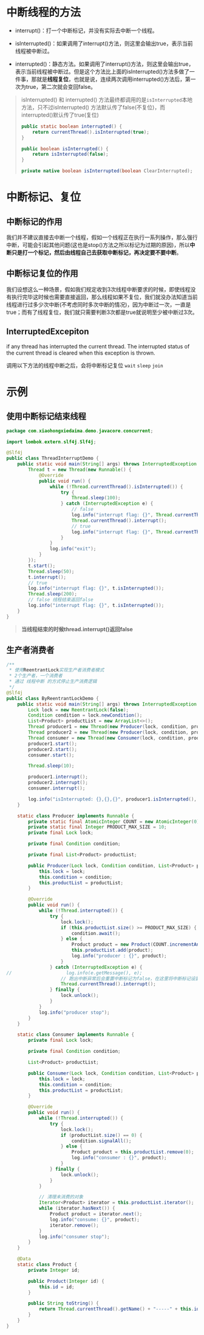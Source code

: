 # 中断线程的方法

- interrupt()：打一个中断标记，并没有实际去中断一个线程。

- isInterrupted()：如果调用了interrupt()方法，则这里会输出true，表示当前线程被中断过。

- interrupted()：静态方法。如果调用了interrupt()方法，则这里会输出true，表示当前线程被中断过。但是这个方法比上面的isInterrupted()方法多做了一件事，那就是**线程复位**，也就是说，连续两次调用interrupted()方法后，第一次为true，第二次就会变回false。

> isInterrupted() 和 interrupted() 方法最终都调用的是`isInterrupted`本地方法，只不过isInterrupted() 方法默认传了false(不复位)，而 interrupted()默认传了true(复位)
> 
> ```java
> public static boolean interrupted() {
>     return currentThread().isInterrupted(true);
> }
> 
> public boolean isInterrupted() {
>     return isInterrupted(false);
> }
> 
> private native boolean isInterrupted(boolean ClearInterrupted);
> ```

# 中断标记、复位

## 中断标记的作用

我们并不建议直接去中断一个线程，假如一个线程正在执行一系列操作，那么强行中断，可能会引起其他问题(这也是stop()方法之所以标记为过期的原因)，所以**中断只是打一个标记，然后由线程自己去获取中断标记，再决定要不要中断**。

## 中断标记复位的作用

我们设想这么一种场景，假如我们规定收到3次线程中断要求的时候，即使线程没有执行完毕这时候也需要直接返回，那么线程如果不复位，我们就没办法知道当前线程进行过多少次中断(不考虑同时多次中断的情况)，因为中断过一次，一直是true；而有了线程复位，我们就只需要判断3次都是true就说明至少被中断过3次。

## InterruptedExcepiton

if any thread has interrupted the current thread. The interrupted status of the current thread is cleared when this exception is thrown.

调用以下方法的线程中断之后，会将中断标记复位 `wait` `sleep` `join`

# 示例

## 使用中断标记结束线程

```java
package com.xiaohongxiedaima.demo.javacore.concurrent;

import lombok.extern.slf4j.Slf4j;

@Slf4j
public class ThreadInterruptDemo {
    public static void main(String[] args) throws InterruptedException {
        Thread t = new Thread(new Runnable() {
            @Override
            public void run() {
                while (!Thread.currentThread().isInterrupted()) {
                    try {
                        Thread.sleep(100);
                    } catch (InterruptedException e) {
                        // false
                        log.info("interrupt flag: {}", Thread.currentThread().isInterrupted());
                        Thread.currentThread().interrupt();
                        // true
                        log.info("interrupt flag: {}", Thread.currentThread().isInterrupted());
                    }
                }
                log.info("exit");
            }
        });
        t.start();
        Thread.sleep(50);
        t.interrupt();
        // true
        log.info("interrupt flag: {}", t.isInterrupted());
        Thread.sleep(200);
        // false 线程结束返回false
        log.info("interrupt flag: {}", t.isInterrupted());
    }
}
```

> **当线程结束的时候thread.interrupt()返回false**

## 生产者消费者

```java
/**
 * 使用ReentrantLock实现生产者消费者模式
 * 2个生产者，一个消费者
 * 通过 线程中断 的方式停止生产消费逻辑
 */
@Slf4j
public class ByReentrantLockDemo {
    public static void main(String[] args) throws InterruptedException {
        Lock lock = new ReentrantLock(false);
        Condition condition = lock.newCondition();
        List<Product> productList = new ArrayList<>();
        Thread producer1 = new Thread(new Producer(lock, condition, productList), "producer-1");
        Thread producer2 = new Thread(new Producer(lock, condition, productList), "producer-2");
        Thread consumer = new Thread(new Consumer(lock, condition, productList), "consumer-1");
        producer1.start();
        producer2.start();
        consumer.start();

        Thread.sleep(10);

        producer1.interrupt();
        producer2.interrupt();
        consumer.interrupt();

        log.info("isInterrupted: {},{},{}", producer1.isInterrupted(), producer1.isInterrupted(), consumer.isInterrupted());
    }

    static class Producer implements Runnable {
        private static final AtomicInteger COUNT = new AtomicInteger(0);
        private static final Integer PRODUCT_MAX_SIZE = 10;
        private final Lock lock;

        private final Condition condition;

        private final List<Product> productList;

        public Producer(Lock lock, Condition condition, List<Product> productList) {
            this.lock = lock;
            this.condition = condition;
            this.productList = productList;
        }

        @Override
        public void run() {
            while (!Thread.interrupted()) {
                try {
                    lock.lock();
                    if (this.productList.size() >= PRODUCT_MAX_SIZE) {
                        condition.await();
                    } else {
                        Product product = new Product(COUNT.incrementAndGet());
                        this.productList.add(product);
                        log.info("producer : {}", product);
                    }
                } catch (InterruptedException e) {
//                    log.info(e.getMessage(), e);
                    // 跑出中断异常后会重置中断标记为false，在这里将中断标记设置为true
                    Thread.currentThread().interrupt();
                } finally {
                    lock.unlock();
                }
            }
            log.info("producer stop");
        }
    }

    static class Consumer implements Runnable {
        private final Lock lock;

        private final Condition condition;

        List<Product> productList;

        public Consumer(Lock lock, Condition condition, List<Product> productList) {
            this.lock = lock;
            this.condition = condition;
            this.productList = productList;
        }

        @Override
        public void run() {
            while (!Thread.interrupted()) {
                try {
                    lock.lock();
                    if (productList.size() == 0) {
                        condition.signalAll();
                    } else {
                        Product product = this.productList.remove(0);
                        log.info("consumer : {}", product);
                    }
                } finally {
                    lock.unlock();
                }
            }

            // 清理未消费的对象
            Iterator<Product> iterator = this.productList.iterator();
            while (iterator.hasNext()) {
                Product product = iterator.next();
                log.info("consume: {}", product);
                iterator.remove();
            }
            log.info("consumer stop");
        }
    }

    @Data
    static class Product {
        private Integer id;

        public Product(Integer id) {
            this.id = id;
        }

        public String toString() {
            return Thread.currentThread().getName() + "-----" + this.id;
        }
    }
}

```
